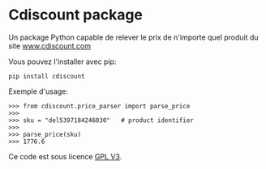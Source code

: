 Cdiscount package 
===================
Un package Python capable de relever le prix  de n'importe quel produit 
du site www.cdiscount.com

Vous pouvez l'installer avec pip:

    pip install cdiscount

Exemple d'usage:

    >>> from cdiscount.price_parser import parse_price
    >>>
    >>> sku = "del5397184246030"   # product identifier
    >>>
    >>> parse_price(sku)
    >>> 1776.6

Ce code est sous licence <a href="https://en.wikipedia.org/wiki/GNU_General_Public_License">GPL V3</a>.